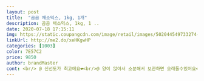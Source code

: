 ```yaml
---
layout: post 
title:  "곰곰 채소믹스, 1kg, 1개" 
description: 곰곰 채소믹스, 1kg, 1 ..
date: 2020-07-18 17:15:11 
img: https://static.coupangcdn.com/image/retail/images/502044549733274-053d79fb-9fbc-4287-ab5b-52d86354cfc6.jpg 
linkUrl: http://me2.do/xeHKgwHP 
categories: [1003] 
color: 7E57C2 
price: 9850 
author: brandMaster 
cont: <br/> @ 신선도가 최고에요❤<br/>@ 양이 많아서 소분해서 보관하면 오래둘수있어요<br/>@ 여러 종류의 야채를 폭넓게 먹을수있어요❤<br/>@ 컷팅사이즈가 알맞아 별도의 컷팅이 필요가없어요<br/>☆팁 키친타올 밑에 깔고 야채보관하면 물기없어 마지막까지 잘먹을수 있어요.<br/><br/>김치통에 두개담아 김냉으로 직행하고 아침에 먹었네요.<br/><br/>너무 간편하고, 신선해서 맛이더좋았어요❤<br/>너무 편하네요.<br/>ㅎ<br/>다양한 채소들이 손질되어 컷팅되어 있으니<br/>매일 샐러드 섭취합니다^^<br/>먹으려고 야채를 개봉하니.<br/>.<br/>꺼내도꺼내도 계속 나오는 마법을 체험했어요.<br/> 방울토마토도 크기가 상급이라 커서 반씩 커팅해서 접시에 세팅했어요.<br/><br/>샌드위치에 넣어서도 먹고 샐러드도 만들어서 먹고<br/>아침에 눈뜨니 기대했던 상품도착! 막상 열었을때 상품사이즈보고 양적네 비싸네 했는데.<br/>.<br/><br/>아침에 토스트 해서 계란과 양배추 넣고 먹는데 야채샐러드가지 추가해서 풍성한 아침식사하고 갔네요 남편이 괜찮네 하고 갔어요.<br/> 다먹고 재주문각입니다.<br/><br/>야채가 짖무르거나 갈변한거없이 너무나 싱싱하게 왔네요.<br/> 잎이 살아있어요! 씻어먹으려고 보니 이미 물기가 있는게 세척되서 나온거네요.<br/><br/> 
---
```

 